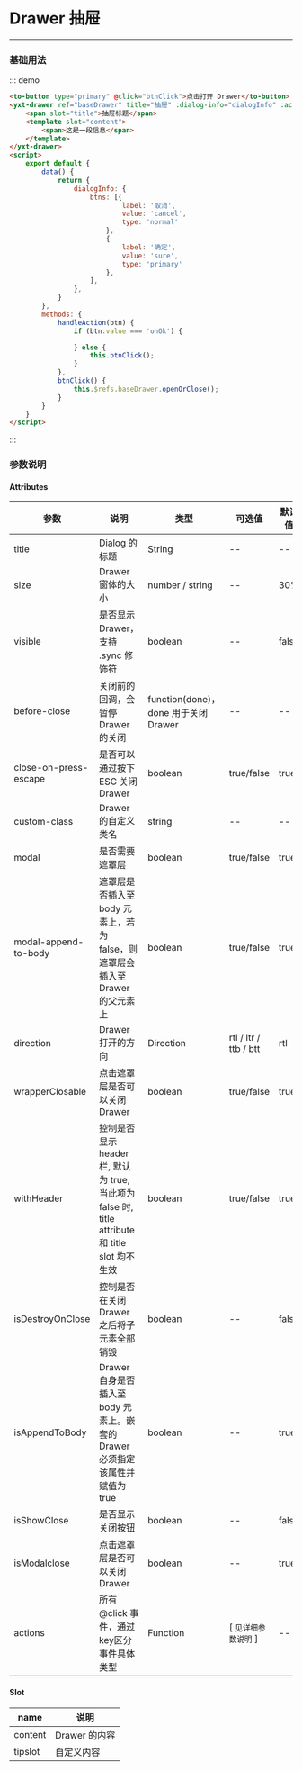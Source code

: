 # Drawer  抽屉

----

### 基础用法

<script>
export default {
  data() {

    return { 
      dialogInfo: {
        btns: [
          { label: '取消', value: 'cancel', type: 'normal' },
          { label: '确定', value: 'sure', type: 'primary' },
        ],
      },
    }

  }, 
  methods: {

    handleAction(btn) {
      if (btn.value === 'onOk') {

      } else {
        this.btnClick();
      }
    },
    btnClick() {
      this.$refs.baseDrawer.openOrClose();
    }

  }
}
</script>

::: demo

```html
<to-button type="primary" @click="btnClick">点击打开 Drawer</to-button>
<yxt-drawer ref="baseDrawer" title="抽屉" :dialog-info="dialogInfo" :actions="handleAction">
    <span slot="title">抽屉标题</span>
    <template slot="content">
        <span>这是一段信息</span>
    </template>
</yxt-drawer>
<script>
    export default {
        data() {
            return {
                dialogInfo: {
                    btns: [{
                            label: '取消',
                            value: 'cancel',
                            type: 'normal'
                        },
                        {
                            label: '确定',
                            value: 'sure',
                            type: 'primary'
                        },
                    ],
                },
            }
        },
        methods: {
            handleAction(btn) {
                if (btn.value === 'onOk') {

                } else {
                    this.btnClick();
                }
            },
            btnClick() {
                this.$refs.baseDrawer.openOrClose();
            }
        }
    }
</script>
```

:::

### 参数说明

#### Attributes

| 参数  | 说明          | 类型      | 可选值                           | 默认值  |
|------ |-------------- |---------- |--------------------------------  |-------- |
| title | Dialog 的标题 | String | -- | -- |
| size | Drawer 窗体的大小 | number / string | -- | 30% | 
| visible | 是否显示 Drawer，支持 .sync 修饰符 | boolean | -- | false
| before-close | 关闭前的回调，会暂停 Drawer 的关闭 | function(done)，done 用于关闭 Drawer | -- | --
|close-on-press-escape |  是否可以通过按下 ESC 关闭 Drawer | boolean | true/false | true
| custom-class | Drawer 的自定义类名 | string | -- |--
|modal | 是否需要遮罩层 | boolean | true/false | true
|modal-append-to-body | 遮罩层是否插入至 body 元素上，若为 false，则遮罩层会插入至 Drawer 的父元素上 | boolean | true/false | true
| direction | Drawer 打开的方向 | Direction | rtl / ltr / ttb / btt | rtl
|wrapperClosable | 点击遮罩层是否可以关闭 Drawer | boolean | true/false | true
|withHeader | 控制是否显示 header 栏, 默认为 true, 当此项为 false 时, title attribute 和 title slot 均不生效 | boolean | true/false | true
| isDestroyOnClose   | 控制是否在关闭 Drawer 之后将子元素全部销毁 | boolean | -- | false |
| isAppendToBody   | Drawer 自身是否插入至 body 元素上。嵌套的 Drawer 必须指定该属性并赋值为 true | boolean | -- | true |
| isShowClose   | 是否显示关闭按钮 | boolean | -- | false |
| isModalclose   | 点击遮罩层是否可以关闭 Drawer | boolean | -- | true |
| actions | 所有@click 事件，通过key区分事件具体类型 | Function | [ `见详细参数说明` ] | -- |

#### Slot

| name   | 说明          |
|------- |-------------- |
| content | Drawer 的内容 |
| tipslot | 自定义内容
